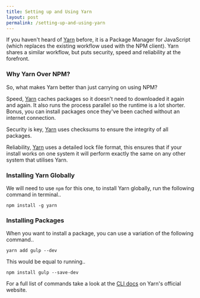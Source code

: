 ```yaml
---
title: Setting up and Using Yarn
layout: post
permalink: /setting-up-and-using-yarn
---
```


If you haven't heard of [Yarn](https://yarnpkg.com/) before, it is a Package Manager for JavaScript (which replaces the existing workflow used with the NPM client). Yarn shares a similar workflow, but puts security, speed and reliability at the forefront. 

### Why Yarn Over NPM?

So, what makes Yarn better than just carrying on using NPM?

Speed, [Yarn](https://yarnpkg.com/) caches packages so it doesn't need to downloaded it again and again. It also runs the process parallel so the runtime is a lot shorter. Bonus, you can install packages once they've been cached without an internet connection. 
  
Security is key, [Yarn](https://yarnpkg.com/) uses checksums to ensure the integrity of all packages. 

Reliability, [Yarn](https://yarnpkg.com/) uses a detailed lock file format, this ensures that if your install works on one system it will perform exactly the same on any other system that utilises Yarn.

### Installing Yarn Globally

We will need to use `npm` for this one, to install Yarn globally, run the following command in terminal..

```
npm install -g yarn  
```

### Installing Packages

When you want to install a package, you can use a variation of the following command..

```
yarn add gulp --dev
```

This would be equal to running..

```
npm install gulp --save-dev  
```  

For a full list of commands take a look at the [CLI docs](https://yarnpkg.com/en/docs/cli/) on Yarn's official website.